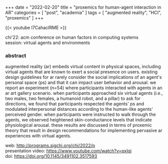 +++
date = "2022-02-20"
title = "proxemics for human-agent interaction in AR"
categories = [ "post", "academia" ]
tags = [ "augmented reality", "HCI", "proxemics" ]
+++

{{< youtube I7CahaclRME >}}

chi'22: acm conference on human factors in computing systems \
session: virtual agents and environments

### abstract

augmented reality (ar) embeds virtual content in physical spaces, including virtual agents that are known to exert a social presence on users. existing design guidelines for ar rarely consider the social implications of an agent's personal space (ps) and that it can impact user behavior and arousal. we report an experiment (n=54) where participants interacted with agents in an ar art gallery scenario. when participants approached six virtual agents (i.e., two males, two females, a humanoid robot, and a pillar) to ask for directions, we found that participants respected the agents' ps and modulated interpersonal distances according to the human-like agents' perceived gender. when participants were instructed to walk through the agents, we observed heightened skin-conductance levels that indicate physiological arousal. these results are discussed in terms of proxemic theory that result in design recommendations for implementing pervasive ar experiences with virtual agents.

web: http://programs.sigchi.org/chi/2022/p \
presentation video: https://www.youtube.com/watch?v=pxlqj \
doi: https://doi.org/10.1145/3491102.3517593